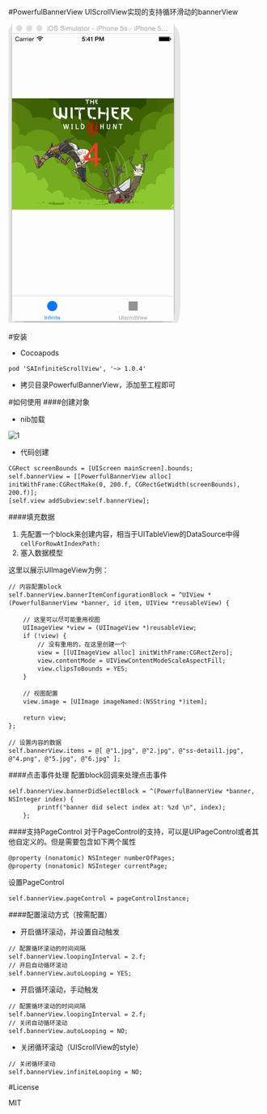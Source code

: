 
#PowerfulBannerView
UIScrollView实现的支持循环滑动的bannerView

![0](1.gif)

#安装
* Cocoapods
```
pod 'SAInfiniteScrollView', '~> 1.0.4'
```

* 拷贝目录PowerfulBannerView，添加至工程即可

#如何使用
####创建对象
* nib加载

![1](1.png)
* 代码创建
```objc
CGRect screenBounds = [UIScreen mainScreen].bounds;
self.bannerView = [[PowerfulBannerView alloc] initWithFrame:CGRectMake(0, 200.f, CGRectGetWidth(screenBounds), 200.f)];
[self.view addSubview:self.bannerView];
```


####填充数据
1. 先配置一个block来创建内容，相当于UITableView的DataSource中得`cellForRowAtIndexPath:`
2. 塞入数据模型

这里以展示UIImageView为例：

```objc
// 内容配置block
self.bannerView.bannerItemConfigurationBlock = ^UIView *(PowerfulBannerView *banner, id item, UIView *reusableView) {
    
    // 这里可以尽可能重用视图
    UIImageView *view = (UIImageView *)reusableView;
    if (!view) {
        // 没有重用的，在这里创建一个
        view = [[UIImageView alloc] initWithFrame:CGRectZero];
        view.contentMode = UIViewContentModeScaleAspectFill;
        view.clipsToBounds = YES;
    }
    
    // 视图配置
    view.image = [UIImage imageNamed:(NSString *)item];
    
    return view;
};

// 设置内容的数据
self.bannerView.items = @[ @"1.jpg", @"2.jpg", @"ss-detail1.jpg", @"4.png", @"5.jpg", @"6.jpg" ];

```

####点击事件处理
配置block回调来处理点击事件
```objc
self.bannerView.bannerDidSelectBlock = ^(PowerfulBannerView *banner, NSInteger index) {
        printf("banner did select index at: %zd \n", index);
    };
```

####支持PageControl
对于PageControl的支持，可以是UIPageControl或者其他自定义的。但是需要包含如下两个属性
```objc
@property (nonatomic) NSInteger numberOfPages;
@property (nonatomic) NSInteger currentPage;
```

设置PageControl
```objc
self.bannerView.pageControl = pageControlInstance;
```


####配置滚动方式（按需配置）

* 开启循环滚动，并设置自动触发
```objc
// 配置循环滚动的时间间隔
self.bannerView.loopingInterval = 2.f;
// 开启自动循环滚动
self.bannerView.autoLooping = YES;
```

* 开启循环滚动，手动触发
```objc
// 配置循环滚动的时间间隔
self.bannerView.loopingInterval = 2.f;
// 关闭自动循环滚动
self.bannerView.autoLooping = NO;
```

* 关闭循环滚动（UIScrollView的style）
```objc
// 关闭循环滚动
self.bannerView.infiniteLooping = NO;
```

#License

MIT

